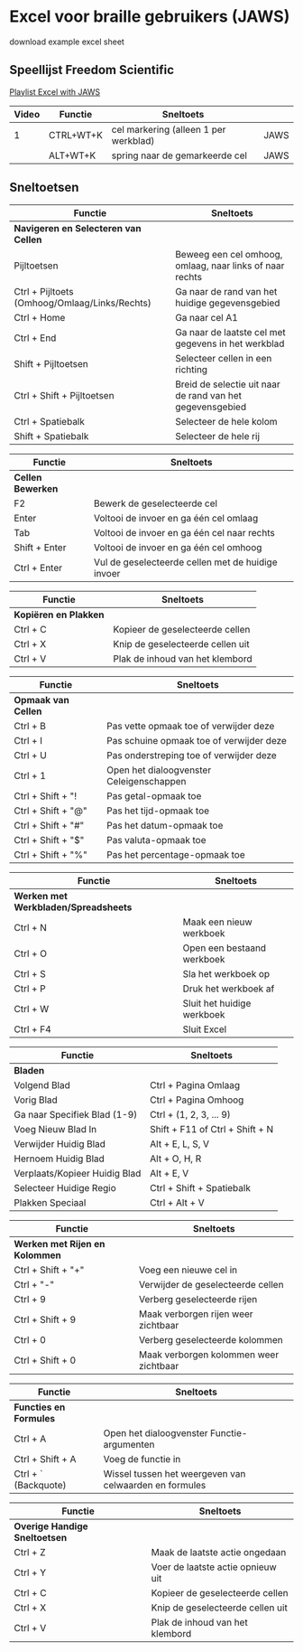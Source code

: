 # Excel voor braille gebruikers (JAWS)

download example excel sheet

## Speellijst Freedom Scientific

[Playlist Excel with JAWS](https://www.youtube.com/playlist?list=PLk-npwu4WEBQdYMYTYimHr8fe42_hYpDa)


| Video | Functie                           | Sneltoets               |  |
|---|---------------------------------|------------------------|-----|
| 1 |CTRL+WT+K | cel markering (alleen 1 per werkblad) | JAWS |
| | ALT+WT+K | spring naar de gemarkeerde cel | JAWS |



## Sneltoetsen

| Functie                           | Sneltoets               |
|-----------------------------------|------------------------|
| **Navigeren en Selecteren van Cellen** |                          |
| Pijltoetsen                        | Beweeg een cel omhoog, omlaag, naar links of naar rechts |
| Ctrl + Pijltoets (Omhoog/Omlaag/Links/Rechts) | Ga naar de rand van het huidige gegevensgebied |
| Ctrl + Home                        | Ga naar cel A1 |
| Ctrl + End                         | Ga naar de laatste cel met gegevens in het werkblad |
| Shift + Pijltoetsen                | Selecteer cellen in een richting |
| Ctrl + Shift + Pijltoetsen         | Breid de selectie uit naar de rand van het gegevensgebied |
| Ctrl + Spatiebalk                  | Selecteer de hele kolom |
| Shift + Spatiebalk                 | Selecteer de hele rij |

| Functie                           | Sneltoets               |
|-----------------------------------|------------------------|
| **Cellen Bewerken**                    |                          |
| F2                                | Bewerk de geselecteerde cel |
| Enter                             | Voltooi de invoer en ga één cel omlaag |
| Tab                               | Voltooi de invoer en ga één cel naar rechts |
| Shift + Enter                     | Voltooi de invoer en ga één cel omhoog |
| Ctrl + Enter                      | Vul de geselecteerde cellen met de huidige invoer |

| Functie                           | Sneltoets               |
|-----------------------------------|------------------------|
| **Kopiëren en Plakken**              |                          |
| Ctrl + C                          | Kopieer de geselecteerde cellen |
| Ctrl + X                          | Knip de geselecteerde cellen uit |
| Ctrl + V                          | Plak de inhoud van het klembord |

| Functie                           | Sneltoets               |
|-----------------------------------|------------------------|
| **Opmaak van Cellen**               |                          |
| Ctrl + B                          | Pas vette opmaak toe of verwijder deze |
| Ctrl + I                          | Pas schuine opmaak toe of verwijder deze |
| Ctrl + U                          | Pas onderstreping toe of verwijder deze |
| Ctrl + 1                          | Open het dialoogvenster Celeigenschappen |
| Ctrl + Shift + "!                 | Pas getal-opmaak toe |
| Ctrl + Shift + "@"                | Pas het tijd-opmaak toe |
| Ctrl + Shift + "#"                | Pas het datum-opmaak toe |
| Ctrl + Shift + "$"                | Pas valuta-opmaak toe |
| Ctrl + Shift + "%"                | Pas het percentage-opmaak toe |


| Functie                           | Sneltoets               |
|-----------------------------------|------------------------|
| **Werken met Werkbladen/Spreadsheets**             |                          |
| Ctrl + N                          | Maak een nieuw werkboek |
| Ctrl + O                          | Open een bestaand werkboek |
| Ctrl + S                          | Sla het werkboek op |
| Ctrl + P                          | Druk het werkboek af |
| Ctrl + W                          | Sluit het huidige werkboek |
| Ctrl + F4                         | Sluit Excel |

| Functie                        | Sneltoets                      |
|-----------------------------------------|-----------------------------------|
| **Bladen**  | |
| Volgend Blad                            | Ctrl + Pagina Omlaag               |
| Vorig Blad                             | Ctrl + Pagina Omhoog                |
| Ga naar Specifiek Blad (1-9)            | Ctrl + (1, 2, 3, ... 9)            |
| Voeg Nieuw Blad In                      | Shift + F11 of Ctrl + Shift + N    |
| Verwijder Huidig Blad                   | Alt + E, L, S, V                   |
| Hernoem Huidig Blad                     | Alt + O, H, R                      |
| Verplaats/Kopieer Huidig Blad           | Alt + E, V                         |
| Selecteer Huidige Regio                 | Ctrl + Shift + Spatiebalk          |
| Plakken Speciaal                        | Ctrl + Alt + V                     |

| Functie                           | Sneltoets               |
|-----------------------------------|------------------------|
| **Werken met Rijen en Kolommen**      |                          |
| Ctrl + Shift + "+"                | Voeg een nieuwe cel in |
| Ctrl + "-"                        | Verwijder de geselecteerde cellen |
| Ctrl + 9                          | Verberg geselecteerde rijen |
| Ctrl + Shift + 9                  | Maak verborgen rijen weer zichtbaar |
| Ctrl + 0                          | Verberg geselecteerde kolommen |
| Ctrl + Shift + 0                  | Maak verborgen kolommen weer zichtbaar |

| Functie                           | Sneltoets               |
|-----------------------------------|------------------------|
| **Functies en Formules**             |                          |
| Ctrl + A                          | Open het dialoogvenster Functie-argumenten |
| Ctrl + Shift + A                  | Voeg de functie in |
| Ctrl + \` (Backquote)            | Wissel tussen het weergeven van celwaarden en formules |


| Functie                           | Sneltoets               |
|-----------------------------------|------------------------|
| **Overige Handige Sneltoetsen**       |                          |
| Ctrl + Z                          | Maak de laatste actie ongedaan |
| Ctrl + Y                          | Voer de laatste actie opnieuw uit |
| Ctrl + C                          | Kopieer de geselecteerde cellen |
| Ctrl + X                          | Knip de geselecteerde cellen uit |
| Ctrl + V                          | Plak de inhoud van het klembord |



